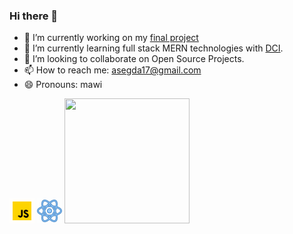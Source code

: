 ### Hi there 👋

-   🔭 I’m currently working on my [final project](https://github.com/DMawi17/simple-social-media-app)
-   🌱 I’m currently learning full stack MERN technologies with [DCI](https://github.com/DigitalCareerInstitute).
-   👯 I’m looking to collaborate on Open Source Projects.
-   📫 How to reach me: asegda17@gmail.com
-   😄 Pronouns: mawi

<!-- <img src="https://octodex.github.com/images/NUX_Octodex.gif"> -->

<img src="./assets/icons8-javascript.gif" width="40" height="40">
<img src="./assets/icons8-react.gif" width="40" height="40">
<img src="./assets/NUX_Octodex.gif" width="200" height="200">
